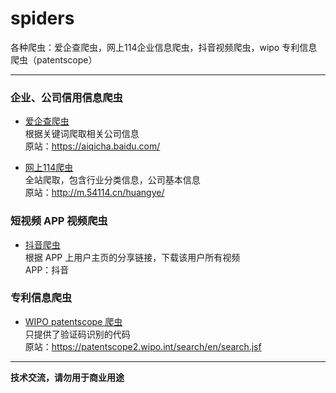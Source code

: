 # spiders
各种爬虫：爱企查爬虫，网上114企业信息爬虫，抖音视频爬虫，wipo 专利信息爬虫（patentscope）
___

### 企业、公司信用信息爬虫

- [爱企查爬虫](https://github.com/datugou/spiders/blob/main/aiqicha)  
根据关键词爬取相关公司信息  
原站：https://aiqicha.baidu.com/

- [网上114爬虫](https://github.com/datugou/spiders/tree/main/54114)  
全站爬取，包含行业分类信息，公司基本信息  
原站：http://m.54114.cn/huangye/

### 短视频 APP 视频爬虫

- [抖音爬虫](https://github.com/datugou/spiders/tree/main/douyin)  
根据 APP 上用户主页的分享链接，下载该用户所有视频  
APP：抖音

### 专利信息爬虫

- [WIPO patentscope 爬虫](https://github.com/datugou/spiders/tree/main/wipo)  
只提供了验证码识别的代码  
原站：https://patentscope2.wipo.int/search/en/search.jsf

___
**技术交流，请勿用于商业用途**
